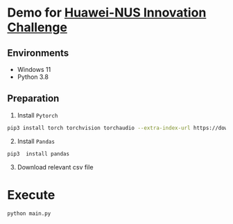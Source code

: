 # Demo for [Huawei-NUS Innovation Challenge](https://www.sg-innovationchallenge.org/)

## Environments

+ Windows 11
+ Python 3.8

## Preparation

1. Install `Pytorch`

```bash
pip3 install torch torchvision torchaudio --extra-index-url https://download.pytorch.org/whl/cu116
```

2. Install `Pandas`

```bash
pip3  install pandas
```

3. Download relevant csv file

# Execute

```bash
python main.py
```